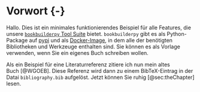 # Vorwort {-}

Hallo.
Dies ist ein minimales funktionierendes Beispiel für alle Features, die unsere [`bookbuilderpy` Tool Suite](https://thomasweise.github.io/bookbuilderpy) bietet.
`bookbuilderpy` gibt es als Python-Package auf [pypi](https://pypi.org/project/bookbuilderpy/) und als [Docker-Image](https://hub.docker.com/r/thomasweise/docker-bookbuilderpy), in dem alle der benötigten Bibliotheken und Werkzeuge enthalten sind.
Sie können es als Vorlage verwenden, wenn Sie ein eigenes Buch schreiben wollen.

Als ein Beispiel für eine Literaturreferenz zitiere ich nun mein altes Buch&nbsp;[@WGOEB].
Diese Referenz wird dann zu einem BibTeX-Eintrag in der Datai `bibliography.bib` aufgelöst.
Jetzt können Sie ruhig [@sec:theChapter] lesen.
